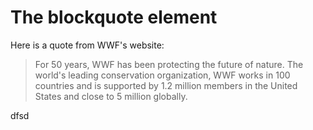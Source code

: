 <!DOCTYPE html>
<html>
<body>

<h1>The blockquote element</h1>

<p>Here is a quote from WWF's website:</p>

<blockquote cite="http://www.worldwildlife.org/who/index.html">
For 50 years, WWF has been protecting the future of nature. The world's leading conservation organization, WWF works in 100 countries and is supported by 1.2 million members in the United States and close to 5 million globally.
</blockquote>dfsd

</body>
</html>

